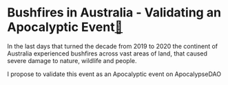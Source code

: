 # Bushfires in Australia - Validating an Apocalyptic Event[🔗](https://alchemy.daostack.io/dao/0x44d55a8492a90640dc6af013657eaf1ac5bc9548/proposal/0x16324a63bac8f6ca2b960064efe4e2873921eab93322b15a615293c3e5e990e0)

In the last days that turned the decade from 2019 to 2020 the continent of Australia experienced bushfires across vast areas of land, that caused severe damage to nature, wildlife and people. 

I propose to validate this event as an Apocalyptic event on ApocalypseDAO